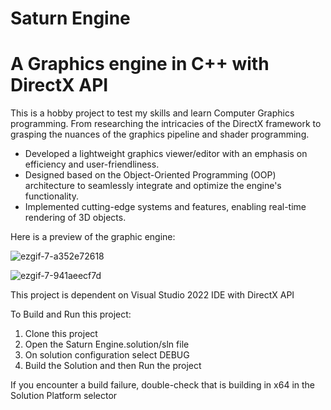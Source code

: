 # Saturn Engine

# A Graphics engine in C++ with DirectX API 

This is a hobby project to test my skills and learn Computer Graphics programming. From researching the intricacies of the DirectX framework to grasping the nuances of the graphics pipeline and shader programming.

* Developed a lightweight graphics viewer/editor with an emphasis on efficiency and user-friendliness.
* Designed based on the Object-Oriented Programming (OOP) architecture to seamlessly integrate and optimize the engine's functionality.
* Implemented cutting-edge systems and features, enabling real-time rendering of 3D objects.

Here is a preview of the graphic engine:


![ezgif-7-a352e72618](https://github.com/GiovannyCastroRosa/Project-Saturn-Engine/assets/98754277/23d6e75d-f563-4fdc-a1ca-373a51c9765f)



![ezgif-7-941aeecf7d](https://github.com/GiovannyCastroRosa/Project-Saturn-Engine/assets/98754277/bc81c916-4db0-4449-8890-9122685ae950)


This project is dependent on Visual Studio 2022 IDE with DirectX API 

To Build and Run this project:
1. Clone this project
2. Open the Saturn Engine.solution/sln file
3. On solution configuration select DEBUG
4. Build the Solution and then Run the project

If you encounter a build failure, double-check that is building in x64 in the Solution Platform selector
